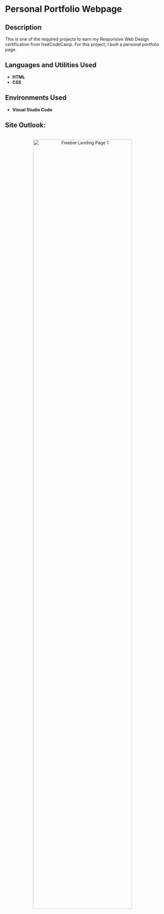 <h1>Personal Portfolio Webpage</h1>

<h2>Description</h2>
This is one of the required projects to earn my Responsive Web Design certification from freeCodeCamp. For this project, I built a personal portfolio page.
<br />


<h2>Languages and Utilities Used</h2>

- <b>HTML</b> 
- <b>CSS</b>

<h2>Environments Used </h2>

- <b>Visual Studio Code</b>

<h2>Site Outlook:</h2>

<p align="center">
<br/>
<img src="https://user-images.githubusercontent.com/73527320/189928473-9121d2b4-c409-4851-98f9-7007482c00a6.png" height="80%" width="80%" alt="Freebie Landing Page 1"/>
</P>
